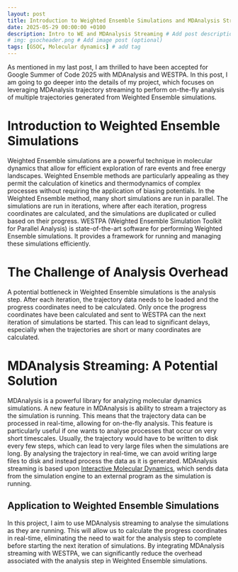 ```yaml
---
layout: post
title: Introduction to Weighted Ensemble Simulations and MDAnalysis Streaming
date: 2025-05-29 00:00:00 +0100
description: Intro to WE and MDAnalysis Streaming # Add post description (optional)
# img: gsocheader.png # Add image post (optional)
tags: [GSOC, Molecular dynamics] # add tag
---
```

As mentioned in my last post, I am thrilled to have been accepted for Google Summer of Code 2025 with MDAnalysis and WESTPA. In this post, I am going to go deeper into the details of my project, which focuses on leveraging MDAnalysis trajectory streaming to perform on-the-fly analysis of multiple trajectories generated from Weighted Ensemble simulations.

# Introduction to Weighted Ensemble Simulations
Weighted Ensemble simulations are a powerful technique in molecular dynamics that allow for efficient exploration of rare events and free energy landscapes. Weighted Ensemble methods are particularly appealing as they permit the calculation of kinetics and thermodynamics of complex processes without requiring the application of biasing potentials. In the Weighted Ensemble method, many short simulations are run in parallel. The simulations are run in iterations, where after each iteration, progress coordinates are calculated, and the simulations are duplicated or culled based on their progress. WESTPA (Weighted Ensemble Simulation Toolkit for Parallel Analysis) is state-of-the-art software for performing Weighted Ensemble simulations. It provides a framework for running and managing these simulations efficiently.

# The Challenge of Analysis Overhead
A potential bottleneck in Weighted Ensemble simulations is the analysis step. After each iteration, the trajectory data needs to be loaded and the progress coordinates need to be calculated. Only once the progress coordinates have been calculated and sent to WESTPA can the next iteration of simulations be started. This can lead to significant delays, especially when the trajectories are short or many coordinates are calculated. 

# MDAnalysis Streaming: A Potential Solution
MDAnalysis is a powerful library for analyzing molecular dynamics simulations. A new feature in MDAnalysis is ability to stream a trajectory as the simulation is running. This means that the trajectory data can be processed in real-time, allowing for on-the-fly analysis. This feature is particularly useful if one wants to analyse processes that occur on very short timescales. Usually, the trajectory would have to be written to disk every few steps, which can lead to very large files when the simulations are long. By analysing the trajectory in real-time, we can avoid writing large files to disk and instead process the data as it is generated. MDAnalysis streaming is based upon [Interactive Molecular Dynamics](https://github.com/Becksteinlab/imdclient), which sends data from the simulation engine to an external program as the simulation is running.

## Application to Weighted Ensemble Simulations
In this project, I aim to use MDAnalysis streaming to analyse the simulations as they are running. This will allow us to calculate the progress coordinates in real-time, eliminating the need to wait for the analysis step to complete before starting the next iteration of simulations. By integrating MDAnalysis streaming with WESTPA, we can significantly reduce the overhead associated with the analysis step in Weighted Ensemble simulations. 